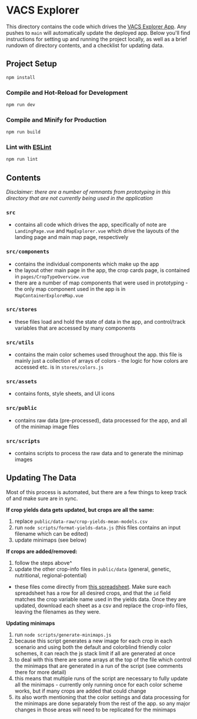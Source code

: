 # VACS Explorer
This directory contains the code which drives the [VACS Explorer App](https://vacs.theplotline.org/#/). Any pushes to `main` will automatically update the deployed app. Below you'll find instructions for setting up and running the project locally, as well as a brief rundown of directory contents, and a checklist for updating data.

## Project Setup

```sh
npm install
```

### Compile and Hot-Reload for Development

```sh
npm run dev
```

### Compile and Minify for Production

```sh
npm run build
```

### Lint with [ESLint](https://eslint.org/)

```sh
npm run lint
```

## Contents
_Disclaimer: there are a number of remnants from prototyping in this directory that are not currently being used in the application_

### `src`
- contains all code which drives the app, specifically of note are `LandingPage.vue` and `MapExplorer.vue` which drive the layouts of the landing page and main map page, respectively

### `src/components`
- contains the individual components which make up the app
- the layout other main page in the app, the crop cards page, is contained in `pages/CropTypeOverview.vue`
- there are a number of map components that were used in prototyping - the only map component used in the app is in `MapContainerExploreMap.vue`

### `src/stores`
- these files load and hold the state of data in the app, and control/track variables that are accessed by many components

### `src/utils`
- contains the main color schemes used throughout the app. this file is mainly just a collection of arrays of colors - the logic for how colors are accessed etc. is in `stores/colors.js`

### `src/assets`
- contains fonts, style sheets, and UI icons

### `src/public`
- contains raw data (pre-processed), data processed for the app, and all of the minimap image files

### `src/scripts`
- contains scripts to process the raw data and to generate the minimap images

## Updating The Data
Most of this process is automated, but there are a few things to keep track of and make sure are in sync.

**If crop yields data gets updated, but crops are all the same:**
1. replace `public/data-raw/crop-yields-mean-models.csv`
2. run `node scripts/format-yields-data.js` (this files contains an input filename which can be edited)
3. update minimaps (see below)

**If crops are added/removed:**
1. follow the steps above^
2. update the other crop-info files in `public/data` (general, genetic, nutritional, regional-potential)
- these files come directly from [this spreadsheet](https://docs.google.com/spreadsheets/d/1mU91Pbc--wN14cb_sNCVWaScF0nwho7T/edit#gid=892630347). Make sure each spreadsheet has a row for all desired crops, and that the `id` field matches the crop variable name used in the yields data. Once they are updated, download each sheet as a csv and replace the crop-info files, leaving the filenames as they were.

**Updating minimaps**
1. run `node scripts/generate-minimaps.js`
2. because this script generates a new image for each crop in each scenario and using both the default and colorblind friendly color schemes, it can reach the js stack limit if all are generated at once
3. to deal with this there are some arrays at the top of the file which control the minimaps that are generated in a run of the script (see comments there for more detail)
4. this means that multiple runs of the script are necessary to fully update all the minimaps - currently only running once for each color scheme works, but if many crops are added that could change
5. its also worth mentioning that the color settings and data processing for the minimaps are done separately from the rest of the app. so any major changes in those areas will need to be replicated for the minimaps
